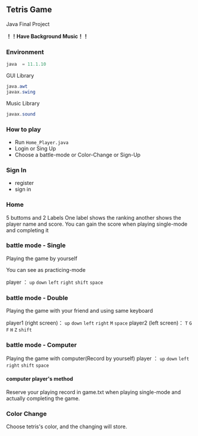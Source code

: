 ## Tetris Game

Java Final Project

**！！Have Background Music！！**

### Environment
```java
java  = 11.1.10
```
GUI Library
```java
java.awt
javax.swing
```
Music Library
```java
javax.sound
```
### How to play
- Run `Home_Player.java`
- Login or Sing Up
- Choose a battle-mode or  Color-Change or Sign-Up
### Sign In
- register
- sign in
### Home
5 buttoms and 2 Labels
One label shows the ranking another shows the player name and score.
You can gain the score when playing single-mode and completing it

### battle mode - Single
Playing the game by yourself

You can see as practicing-mode

player ： `up` `down` `left` `right` `shift` `space`
### battle mode - Double
Playing the game with your friend and using same keyboard

player1 (right screen)： `up` `down` `left` `right` `M` `space`
player2 (left  screen)： `T` `G` `F` `H` `Z` `shift`

### battle mode - Computer
Playing the game with computer(Record by yourself)
player ： `up` `down` `left` `right` `shift` `space`

#### computer player's method
Reserve your playing record in game.txt when playing single-mode and actually completing the game.

### Color Change
Choose tetris's color, and the changing will store.
